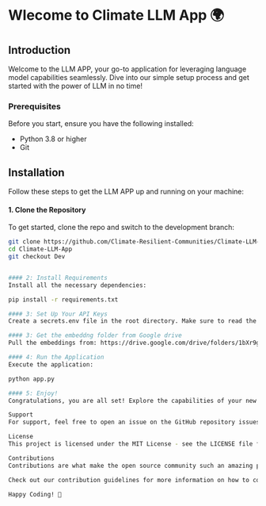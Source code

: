# Wlecome to Climate LLM App 🌍

## Introduction
Welcome to the LLM APP, your go-to application for leveraging language model capabilities seamlessly. Dive into our simple setup process and get started with the power of LLM in no time!

### Prerequisites
Before you start, ensure you have the following installed:
- Python 3.8 or higher
- Git

## Installation

Follow these steps to get the LLM APP up and running on your machine:

#### 1. Clone the Repository
To get started, clone the repo and switch to the development branch:
```bash
git clone https://github.com/Climate-Resilient-Communities/Climate-LLM-App.git
cd Climate-LLM-App
git checkout Dev


#### 2: Install Requirements
Install all the necessary dependencies:

pip install -r requirements.txt

#### 3: Set Up Your API Keys
Create a secrets.env file in the root directory. Make sure to read the API Documentation for details on how to configure your API keys.

#### 3: Get the embeddng folder from Google drive
Pull the embeddings from: https://drive.google.com/drive/folders/1bXr9gdLUu-avgqYVVeSI9K5DY2tzIg83?usp=drive_link

#### 4: Run the Application
Execute the application:

python app.py

#### 5: Enjoy!
Congratulations, you are all set! Explore the capabilities of your new LLM APP. :rocket:

Support
For support, feel free to open an issue on the GitHub repository issues page.

License
This project is licensed under the MIT License - see the LICENSE file for details.

Contributions
Contributions are what make the open source community such an amazing place to learn, inspire, and create. Any contributions you make are greatly appreciated.

Check out our contribution guidelines for more information on how to contribute to the LLM APP.

Happy Coding! 🚀